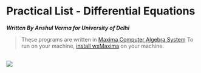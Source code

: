 # Practical List - Differential Equations

***Written By Anshul Verma for University of Delhi***

> These programs are written in [Maxima Computer Algebra System](https://maxima.sourceforge.io/)
> To run on your machine, [install wxMaxima](https://wxmaxima-developers.github.io/wxmaxima/download.html) on your machine.

<br>

<img src="https://github.com/itsanshulverma/du-cs-undergrad-course/blob/master/Semester3/DifferentialEquations/Practicals/list.png?raw=true" />
